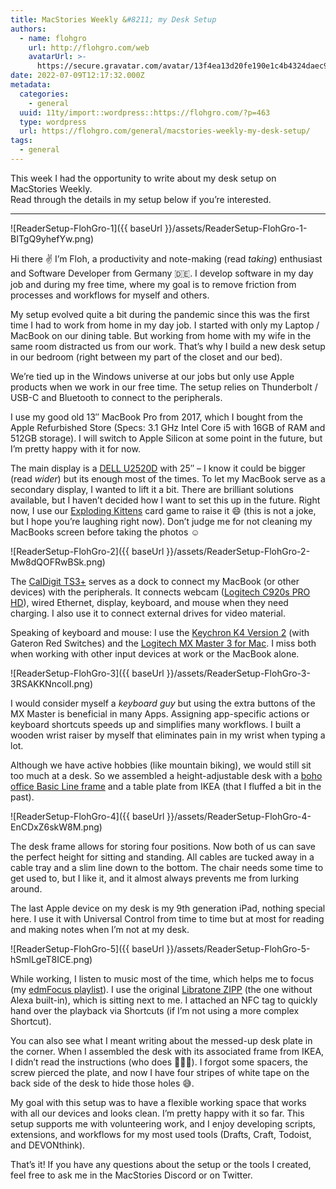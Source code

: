 ```yaml
---
title: MacStories Weekly &#8211; my Desk Setup
authors:
  - name: flohgro
    url: http://flohgro.com/web
    avatarUrl: >-
      https://secure.gravatar.com/avatar/13f4ea13d20fe190e1c4b4324daec918?s=96&d=mm&r=g
date: 2022-07-09T12:17:32.000Z
metadata:
  categories:
    - general
  uuid: 11ty/import::wordpress::https://flohgro.com/?p=463
  type: wordpress
  url: https://flohgro.com/general/macstories-weekly-my-desk-setup/
tags:
  - general
---
```

This week I had the opportunity to write about my desk setup on MacStories Weekly.  
Read through the details in my setup below if you’re interested.

* * *

![ReaderSetup-FlohGro-1]({{ baseUrl }}/assets/ReaderSetup-FlohGro-1-BITgQ9yhefYw.png)

Hi there ✌️ I’m Floh, a productivity and note-making (read _taking_) enthusiast and Software Developer from Germany 🇩🇪. I develop software in my day job and during my free time, where my goal is to remove friction from processes and workflows for myself and others.

My setup evolved quite a bit during the pandemic since this was the first time I had to work from home in my day job. I started with only my Laptop / MacBook on our dining table. But working from home with my wife in the same room distracted us from our work. That’s why I build a new desk setup in our bedroom (right between my part of the closet and our bed).

We’re tied up in the Windows universe at our jobs but only use Apple products when we work in our free time. The setup relies on Thunderbolt / USB-C and Bluetooth to connect to the peripherals.

I use my good old 13″ MacBook Pro from 2017, which I bought from the Apple Refurbished Store (Specs: 3.1 GHz Intel Core i5 with 16GB of RAM and 512GB storage). I will switch to Apple Silicon at some point in the future, but I’m pretty happy with it for now.

The main display is a [DELL U2520D](https://www.dell.com/en-us/work/shop/ultrasharp-25-usb-c-monitor-u2520d/apd/210-avkg/monitors-monitor-accessories) with 25″ – I know it could be bigger (read _wider_) but its enough most of the times. To let my MacBook serve as a secondary display, I wanted to lift it a bit. There are brilliant solutions available, but I haven’t decided how I want to set this up in the future. Right now, I use our [Exploding Kittens](https://www.explodingkittens.com/products/exploding-kittens-original-edition) card game to raise it 😄 (this is not a joke, but I hope you’re laughing right now). Don’t judge me for not cleaning my MacBooks screen before taking the photos ☺️

![ReaderSetup-FlohGro-2]({{ baseUrl }}/assets/ReaderSetup-FlohGro-2-Mw8dQOFRwBSk.png)

The [CalDigit TS3+](https://www.caldigit.com/ts3-plus/) serves as a dock to connect my MacBook (or other devices) with the peripherals. It connects webcam ([Logitech C920s PRO HD](https://www.logitech.com/en-us/products/webcams/c920s-pro-hd-webcam.960-001257.html)), wired Ethernet, display, keyboard, and mouse when they need charging. I also use it to connect external drives for video material.

Speaking of keyboard and mouse: I use the [Keychron K4 Version 2](https://www.keychron.com/products/keychron-k4-wireless-mechanical-keyboard-version-2?variant=32287344427097) (with Gateron Red Switches) and the [Logitech MX Master 3 for Mac](https://www.logitech.com/en-us/products/mice/mx-master-3-mac-wireless-mouse.910-005693.html). I miss both when working with other input devices at work or the MacBook alone.

![ReaderSetup-FlohGro-3]({{ baseUrl }}/assets/ReaderSetup-FlohGro-3-3RSAKKNncolI.png)

I would consider myself a _keyboard guy_ but using the extra buttons of the MX Master is beneficial in many Apps. Assigning app-specific actions or keyboard shortcuts speeds up and simplifies many workflows. I built a wooden wrist raiser by myself that eliminates pain in my wrist when typing a lot.

Although we have active hobbies (like mountain biking), we would still sit too much at a desk. So we assembled a height-adjustable desk with a [boho office Basic Line frame](https://www.boho-office.com/products/height-adjustable-desk-frames/basic-line) and a table plate from IKEA (that I fluffed a bit in the past).

![ReaderSetup-FlohGro-4]({{ baseUrl }}/assets/ReaderSetup-FlohGro-4-EnCDxZ6skW8M.png)

The desk frame allows for storing four positions. Now both of us can save the perfect height for sitting and standing. All cables are tucked away in a cable tray and a slim line down to the bottom. The chair needs some time to get used to, but I like it, and it almost always prevents me from lurking around.

The last Apple device on my desk is my 9th generation iPad, nothing special here. I use it with Universal Control from time to time but at most for reading and making notes when I’m not at my desk.

![ReaderSetup-FlohGro-5]({{ baseUrl }}/assets/ReaderSetup-FlohGro-5-hSmlLgeT8ICE.png)

While working, I listen to music most of the time, which helps me to focus (my [edmFocus playlist](https://music.apple.com/de/playlist/edmfocus/pl.u-0Ao3UYl8r9e?l=en)). I use the original [Libratone ZIPP](https://www.libratone.com/us/products/speakers/zipp/) (the one without Alexa built-in), which is sitting next to me. I attached an NFC tag to quickly hand over the playback via Shortcuts (if I’m not using a more complex Shortcut).

You can also see what I meant writing about the messed-up desk plate in the corner. When I assembled the desk with its associated frame from IKEA, I didn’t read the instructions (who does 🤷🏼‍♂️). I forgot some spacers, the screw pierced the plate, and now I have four stripes of white tape on the back side of the desk to hide those holes 😅.

My goal with this setup was to have a flexible working space that works with all our devices and looks clean. I’m pretty happy with it so far. This setup supports me with volunteering work, and I enjoy developing scripts, extensions, and workflows for my most used tools (Drafts, Craft, Todoist, and DEVONthink).

That’s it! If you have any questions about the setup or the tools I created, feel free to ask me in the MacStories Discord or on Twitter.